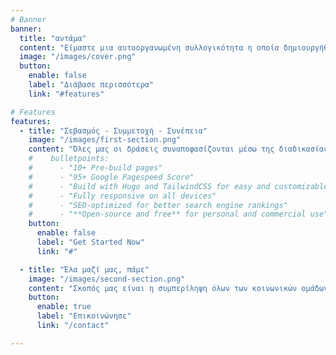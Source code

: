 ```yaml
---
# Banner
banner:
  title: "αντάμα"
  content: "Είμαστε μια αυτοοργανωμένη συλλογικότητα η οποία δημιουργήθηκε με σκοπό να αναδείξει την ελευθερία της έκφρασης και να προσεγγίσει κοινωνικά θέματα τοπικού -και όχι μόνο- χαρακτήρα, μέσω  πολύμορφων δράσεων."
  image: "/images/cover.png"
  button:
    enable: false
    label: "Διάβασε περισσότερα"
    link: "#features"

# Features
features:
  - title: "Σεβασμός - Συμμετοχή - Συνέπεια"
    image: "/images/first-section.png"
    content: "Όλες μας οι δράσεις συναποφασίζονται μέσω της διαδικασίας της συνέλευσης. Σε μια εποχή που η αλληλεγγύη δεν θεωρείται δεδομένη, επιλέγουμε να δράσουμε συλλογικά και να αναπτύξουμε ζώνες ελευθερίας και δημιουργικής έκφρασης."
    #    bulletpoints:
    #      - "10+ Pre-build pages"
    #      - "95+ Google Pagespeed Score"
    #      - "Build with Hugo and TailwindCSS for easy and customizable styling"
    #      - "Fully responsive on all devices"
    #      - "SEO-optimized for better search engine rankings"
    #      - "**Open-source and free** for personal and commercial use"
    button:
      enable: false
      label: "Get Started Now"
      link: "#"

  - title: "Έλα μαζί μας, πάμε"
    image: "/images/second-section.png"
    content: "Σκοπός μας είναι η συμπερίληψη όλων των κοινωνικών ομάδων στη δράση μας και η ευαισθητοποίηση τους. Είμαστε ενάντια σε κάθε μορφή κοινωνικού διαχωρισμού. Πιστεύουμε λοιπόν ότι έχει έρθει η ώρα να ενώσουμε δυνάμεις και να συνδιαμορφώσουμε την κοινωνία μας αντάμα."
    button:
      enable: true
      label: "Επικοινώνησε"
      link: "/contact"

---
```


